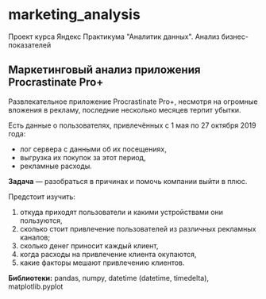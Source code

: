 # marketing_analysis
Проект курса Яндекс Практикума "Аналитик данных".  Анализ бизнес-показателей
## Маркетинговый анализ приложения Procrastinate Pro+
Развлекательное приложение Procrastinate Pro+, несмотря на огромные вложения в рекламу, последние несколько месяцев терпит убытки.

Есть данные о пользователях, привлечённых с 1 мая по 27 октября 2019 года:
- 	лог сервера с данными об их посещениях,  
- 	выгрузка их покупок за этот период,  
- 	рекламные расходы.  

**Задача** — разобраться в причинах и помочь компании выйти в плюс.

Предстоит изучить:
1. откуда приходят пользователи и какими устройствами они пользуются,
2. сколько стоит привлечение пользователей из различных рекламных каналов;
3. сколько денег приносит каждый клиент,
4. когда расходы на привлечение клиента окупаются,
5. какие факторы мешают привлечению клиентов.

**Библиотеки:** pandas, numpy, datetime (datetime, timedelta), matplotlib.pyplot
